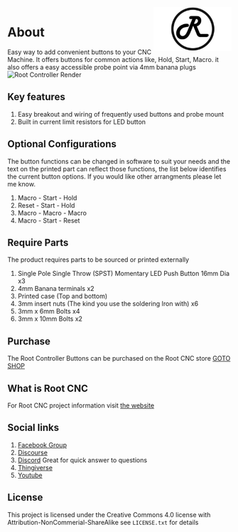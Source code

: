 <img align="right" width=175 src="https://github.com/RootCNC/CNC-Button-and-Probe/blob/master/Media/R_Logo.png" />

# About
Easy way to add convenient buttons to your CNC Machine. It offers buttons for common actions like, Hold, Start, Macro. it also offers a easy accessible probe point via 4mm banana plugs
![Root Controller Render ](https://github.com/RootCNC/CNC-Button-and-Probe/blob/master/Button_Probe/20220202_214222.jpg)

## Key features 
1. Easy breakout and wiring of frequently used buttons and probe mount
2. Built in current limit resistors for LED button

## Optional Configurations
The button functions can be changed in software to suit your needs and the text on the printed part can reflect those functions, the list below identifies the current button options. If you would like other arrangments please let me know.

1. Macro - Start - Hold
2. Reset - Start - Hold
3. Macro - Macro - Macro
4. Macro - Start - Reset


## Require Parts
The product requires parts to be sourced or printed externally
1. Single Pole Single Throw (SPST) Momentary LED Push Button 16mm Dia x3
2. 4mm Banana terminals x2
3. Printed case (Top and bottom)
4. 3mm insert nuts (The kind you use the soldering Iron with) x6
5. 3mm x 6mm Bolts x4
6. 3mm x 10mm Bolts x2


## Purchase
The Root Controller Buttons can be purchased on the Root CNC store
[GOTO SHOP](https://rootcnc.com/product-category/electronics/)

## What is Root CNC
For Root CNC project information 
visit [the website](https://rootcnc.com)
## Social links

 1. [Facebook Group](https://www.facebook.com/groups/rootcnc/) 
 2. [Discourse](https://rootcnc.discourse.group/) 
 3. [Discord](https://discord.gg/93Ue5SwthW) Great for quick answer to questions
 4. [Thingiverse](https://www.thingiverse.com/sailorpete/designs) 
 5. [Youtube](https://www.youtube.com/c/sailorpete12/)

## License

This project is licensed under the Creative Commons 4.0 license with 
Attribution-NonCommerial-ShareAlike see `LICENSE.txt` for details